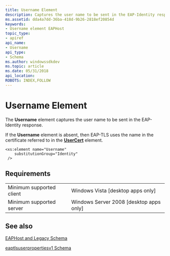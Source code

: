 ```yaml
---
title: Username Element
description: Captures the user name to be sent in the EAP-Identity response.
ms.assetid: dda4a7dd-36ba-418d-9b26-2818ef20854d
keywords:
- Username element EAPHost
topic_type:
- apiref
api_name:
- Username
api_type:
- Schema
ms.author: windowssdkdev
ms.topic: article
ms.date: 05/31/2018
api_location: 
ROBOTS: INDEX,FOLLOW
---
```


# Username Element

The **Username** element captures the user name to be sent in the EAP-Identity response.

If the **Username** element is absent, then EAP-TLS uses the name in the certificate referred to in the [**UserCert**](eaptlsuserpropertiesv1schema-usercert-eaptype-element.md) element.

``` syntax
<xs:element name="Username"
    substitutionGroup="Identity"
 />
```

## Requirements



|                                     |                                                      |
|-------------------------------------|------------------------------------------------------|
| Minimum supported client<br/> | Windows Vista \[desktop apps only\]<br/>       |
| Minimum supported server<br/> | Windows Server 2008 \[desktop apps only\]<br/> |



## See also

<dl> <dt>

[EAPHost and Legacy Schema](eaphost-schemas.md)
</dt> <dt>

[eaptlsuserpropertiesv1 Schema](eaptlsuserpropertiesv1schema-schema.md)
</dt> </dl>

 

 





